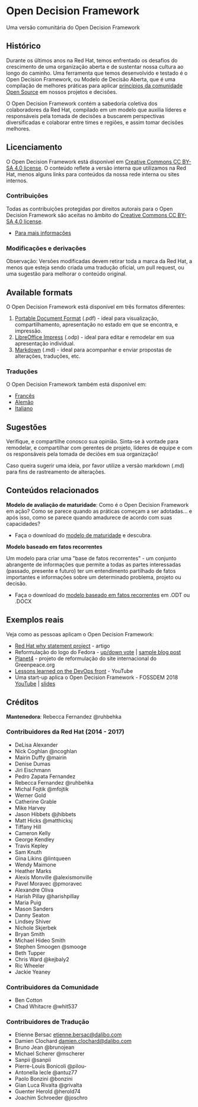 # Open Decision Framework

Uma versão comunitária do Open Decision Framework

## Histórico

Durante os últimos anos na Red Hat, temos enfrentado os desafios do crescimento de uma organização aberta e de sustentar nossa cultura ao longo do caminho. Uma ferramenta que temos desenvolvido e testado é o Open Decision Framework, ou Modelo de Decisão Aberta, que é uma compilação de melhores práticas para aplicar [princípios da comunidade Open Source](https://opensource.com/open-source-way) em nossos projetos e decisões.

O Open Decision Framework contém a sabedoria coletiva dos colaboradores da Red Hat, compilado em um modelo que auxilia líderes e responsáveis pela tomada de decisões a buscarem perspectivas diversificadas e colaborar entre times e regiões, e assim tomar decisões melhores.

## Licenciamento

O Open Decision Framework está disponível em [Creative Commons CC BY-SA 4.0 license](http://creativecommons.org/licenses/by-sa/4.0/). O conteúdo reflete a versão interna que utilizamos na Red Hat, menos alguns links para conteúdos da nossa rede interna ou sites internos.

### Contribuições

Todas as contribuições protegidas por direitos autorais para o Open Decision Framework são aceitas no âmbito do [Creative Commons CC BY-SA 4.0 license](http://creativecommons.org/licenses/by-sa/4.0/).
* [Para mais informações](CONTRIBUTING.md)

### Modificações e derivações

Observação: Versões modificadas devem retirar toda a marca da Red Hat, a menos que esteja sendo criada uma tradução oficial, um pull request, ou uma sugestão para melhorar o conteúdo original.

## Available formats
O Open Decision Framework está disponível em três formatos diferentes:

1. [Portable Document Format](ODF-community.pdf) (.pdf) - ideal para visualização, compartilhamento, apresentação no estado em que se encontra, e impressão.
2. [LibreOffice Impress](ODF-community.odp) (.odp) - ideal para editar e remodelar em sua apresentação individual.
3. [Markdown](ODF-community.md) (.md) - ideal para acompanhar e enviar propostas de alterações, traduções, etc.

### Traduções

O Open Decision Framework também está disponível em:

* [Francês](fr_FR)
* [Alemão](de_DE)
* [Italiano](it_IT)

## Sugestões
Verifique, e compartilhe conosco sua opinião. Sinta-se à vontade para remodelar, e compartilhar com gerentes de projeto, líderes de equipe e com os responsáveis pela tomada de deciões em sua organização!

Caso queira sugerir uma ideia, por favor utilize a versão markdown (.md) para fins de rastreamento de alterações.

## Conteúdos relacionados

**Modelo de avaliação de maturidade**:
Como é o Open Decision Framework em ação? Como se parece quando as práticas começam a ser adotadas... e após isso, como se parece quando amadurece de acordo com suas capacidades?
 * Faça o download do [modelo de maturidade](maturity-model) e descubra.

**Modelo baseado em fatos recorrentes**

Um modelo para criar uma "base de fatos recorrentes" - um conjunto abrangente de informações que permite a todas as partes interessadas (passado, presente e futuro) ter um entendimento partilhado de fatos importantes e informações sobre um determinado problema, projeto ou decisão.  
* Faça o download do [modelo baseado em fatos recorrentes](common-fact-base-template) em .ODT ou .DOCX

## Exemplos reais ##
Veja como as pessoas aplicam o Open Decision Framework:
* [Red Hat why statement project](https://www.linkedin.com/pulse/how-10000-people-helping-red-hat-rediscover-our-delisa-alexander/) - artigo
* Reformulação do logo do Fedora - [up/down vote](https://pagure.io/Fedora-Council/tickets/issue/248) | [sample blog post](https://blog.linuxgrrl.com/2019/02/06/fedora-logo-redesign-update/)
* [Planet4](https://wiki.greenpeace.org/Planet4) - projeto de reformulação do site internacional do Greenpeace.org
* [Lessons learned on the DevOps front](https://www.youtube.com/watch?v=vyirF0fYtEY) - YouTube
* Uma start-up aplica o Open Decision Framework - FOSSDEM 2018 [YouTube](https://www.youtube.com/watch?v=JpMBZ8KQrbc) | [slides](https://public.dalibo.com/exports/conferences/20180204_open_decision_framework/presentation_fosdem_30min.html#/)

## Créditos
**Mantenedora**: Rebecca Fernandez @ruhbehka

### Contribuidores da Red Hat (2014 - 2017)
* DeLisa Alexander
* Nick Coghlan @ncoghlan
* Mairin Duffy @mairin
* Denise Dumas
* Jiri Eischmann
* Pedro Zapata Fernandez
* Rebecca Fernandez @ruhbehka
* Michal Fojtik @mfojtik
* Werner Gold
* Catherine Grable
* Mike Harvey
* Jason Hibbets @jhibbets
* Matt Hicks @matthicksj
* Tiffany Hill
* Cameron Kelly
* George Kendley
* Travis Kepley
* Sam Knuth
* Gina Likins @lintqueen
* Wendy Maimone
* Heather Marks
* Alexis Monville @alexismonville
* Pavel Moravec @pmoravec
* Alexandre Oliva
* Harish Pillay @harishpillay
* Maria Puig
* Mason Sanders
* Danny Seaton
* Lindsey Shiver
* Nichole Skjerbek
* Bryan Smith
* Michael Hideo Smith
* Stephen Smoogen @smooge
* Beth Tupper
* Chris Ward @kejbaly2
* Ric Wheeler
* Jackie Yeaney

### Contribuidores da Comunidade
* Ben Cotton
* Chad Whitacre @whit537

### Contribuidores de Tradução
* Etienne Bersac etienne.bersac@dalibo.com
* Damien Clochard damien.clochard@dalibo.com
* Bruno Jean @brunojean
* Michael Scherer @mscherer
* Sanpii @sanpii
* Pierre-Louis Bonicoli @pilou-
* Antonella Iecle @antuz77
* Paolo Bonzini @bonzini
* Gian Luca Rivalta @grivalta
* Guenter Herold @herold74
* Joachim Schroeder @joschro
